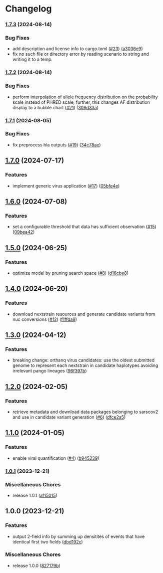 # Changelog

### [1.7.3](https://www.github.com/orthanq/orthanq/compare/v1.7.2...v1.7.3) (2024-08-14)


### Bug Fixes

* add description and license info to cargo.toml ([#23](https://www.github.com/orthanq/orthanq/issues/23)) ([a3036e9](https://www.github.com/orthanq/orthanq/commit/a3036e9b265c164fccc3ef1abd672de3feefe2e2))
* fix no such file or directory error by reading scenario to string and writing it to a temp.

### [1.7.2](https://www.github.com/orthanq/orthanq/compare/v1.7.1...v1.7.2) (2024-08-14)


### Bug Fixes

* perform interpolation of allele frequency distribution on the probability scale instead of PHRED scale; further, this changes AF distribution display to a bubble chart ([#21](https://www.github.com/orthanq/orthanq/issues/21)) ([309d33a](https://www.github.com/orthanq/orthanq/commit/309d33a9f2517b9e6362e693b666dedb667e4407))

### [1.7.1](https://www.github.com/orthanq/orthanq/compare/v1.7.0...v1.7.1) (2024-08-05)


### Bug Fixes

* fix preprocess hla outputs ([#19](https://www.github.com/orthanq/orthanq/issues/19)) ([34c78ae](https://www.github.com/orthanq/orthanq/commit/34c78aebfcdd7b77b2eb9d1a051ee45cb51e2dcd))

## [1.7.0](https://www.github.com/orthanq/orthanq/compare/v1.6.0...v1.7.0) (2024-07-17)


### Features

* implement generic virus application ([#17](https://www.github.com/orthanq/orthanq/issues/17)) ([05bfe4e](https://www.github.com/orthanq/orthanq/commit/05bfe4e1f1efc90247da2db1d94e9e5b60326925))

## [1.6.0](https://www.github.com/orthanq/orthanq/compare/v1.5.0...v1.6.0) (2024-07-08)


### Features

* set a configurable threshold that data has sufficient observation ([#15](https://www.github.com/orthanq/orthanq/issues/15)) ([09bea42](https://www.github.com/orthanq/orthanq/commit/09bea426a813e1231380a030115710b318f7a048))

## [1.5.0](https://www.github.com/orthanq/orthanq/compare/v1.4.0...v1.5.0) (2024-06-25)


### Features

* optimize model by pruning search space ([#8](https://www.github.com/orthanq/orthanq/issues/8)) ([d16cbe8](https://www.github.com/orthanq/orthanq/commit/d16cbe853f61e1ec9e517632a7453aae42f5ab97))

## [1.4.0](https://www.github.com/orthanq/orthanq/compare/v1.3.0...v1.4.0) (2024-06-20)


### Features

* download nextstrain resources and generate candidate variants from nuc conversions ([#12](https://www.github.com/orthanq/orthanq/issues/12)) ([f1ffda9](https://www.github.com/orthanq/orthanq/commit/f1ffda92f328d4078746b0b374b9e9dc93f8037e))

## [1.3.0](https://www.github.com/orthanq/orthanq/compare/v1.2.0...v1.3.0) (2024-04-12)


### Features

* breaking change: orthanq virus candidates: use the oldest submitted genome to represent each nextstrain in candidate haplotypes avoiding  irrelevant pango lineages ([96f397b](https://www.github.com/orthanq/orthanq/commit/96f397b0ba99f0f695b93b75303da3ed0d269b52))

## [1.2.0](https://www.github.com/orthanq/orthanq/compare/v1.1.0...v1.2.0) (2024-02-05)


### Features

* retrieve metadata and download data packages belonging to sarscov2 and use in candidate variant generation ([#6](https://www.github.com/orthanq/orthanq/issues/6)) ([dfce2a5](https://www.github.com/orthanq/orthanq/commit/dfce2a57d257e075765230b16cbaac1cd6d00ae7))

## [1.1.0](https://www.github.com/orthanq/orthanq/compare/v1.0.1...v1.1.0) (2024-01-05)


### Features

* enable viral quantification  ([#4](https://www.github.com/orthanq/orthanq/issues/4)) ([b945239](https://www.github.com/orthanq/orthanq/commit/b945239b81293f6520ad7cb0def6cbb235dca517))

### [1.0.1](https://www.github.com/orthanq/orthanq/compare/v1.0.0...v1.0.1) (2023-12-21)


### Miscellaneous Chores

* release 1.0.1 ([af15015](https://www.github.com/orthanq/orthanq/commit/af15015df8b83c89c74ab571d2dd61582355c980))

## 1.0.0 (2023-12-21)


### Features

* output 2-field info by summing up densitites of events that have identical first two fields ([dbd192c](https://www.github.com/orthanq/orthanq/commit/dbd192c3349deda41938d346028b3cfd617f8d40))


### Miscellaneous Chores

* release 1.0.0 ([827179b](https://www.github.com/orthanq/orthanq/commit/827179b814ce0246e4d72c2eb47da3fadbd402ee))
